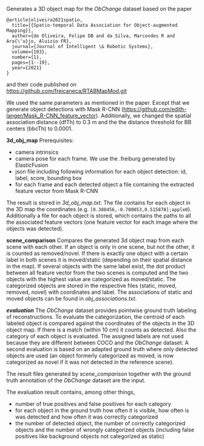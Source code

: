 

Generates a 3D object map for the *ObChange* dataset based on the paper
```
@article{oliveira2021spatio,
  title={{Spatio-temporal Data Association for Object-augmented Mapping}},
  author={de Oliveira, Felipe DB and da Silva, Marcondes R and Ara{\'u}jo, Aluizio FR},
  journal={Journal of Intelligent \& Robotic Systems},
  volume={103},
  number={1},
  pages={1--19},
  year={2021}
}
```
and their code published on https://github.com/freicaneca/RTABMapMod.git

We used the same parameters as mentioned in the paper. Except that we generate object detections with Mask R-CNN (https://github.com/edith-langer/Mask_R-CNN_feature_vector). Additionally, we changed the spatial association distance (dfTh) to 0.3 m and the the distance threshold for BB centers (bbcTh) to 0.0001.


**3d_obj_map** 
Prerequisites:
* camera intrinsics
* camera pose for each frame. We use the .freiburg generated by ElasticFusion
* json file including following information for each object detection: id, label, score, bounding box
* for each frame and each detected object a file containing the extracted feature vector from Mask R-CNN

The result is stored in *3d_obj_map.txt*. The file contains for each object in the 3D map the coordinates (e.g. ```[0.388456,-0.780053,0.515878];apple0```). Additionally a file for each object is stored, which contains the paths to all the associated feature vectors (one feature vector for each image where the objects was detected).


**scene_comparison**
Compares the generated 3d object map from each scene with each other. If an object is only in one scene, but not the other, it is counted as removed/novel. If there is exactly one object with a certain label in both scenes it is moved/static (depending on their spatial distance in the map). If several objects with the same label exist, the dot product between all feature vector from the two scenes is computed and the two objects with the highest value are categorized as moved/static.
The categorized objects are stored in the respective files (static, moved, removed, novel) with coordinates and label. The associations of static and moved objects can be found in *obj_associations.txt*.

***evaluation***
The *ObChange* dataset provides pointwise ground truth labeling of reconstructions. To evaluate the categorization, the centroid of each labeled object is compared against the coordinates of the objects in the 3D object map. If there is a match (within 10 cm) it counts as detected. Also the category of each object is evaluated. The assigned labels are not used because they are different between COCO and the *ObChange* dataset.
A second evaluation is based on an adapted ground truth where only detected objects are used (an object formerly categorized as moved, is now categorized as novel if it was not detected in the reference scene).

The result files generated by *scene_comparison* together with the ground truth annotation of the *ObChange* dataset are the input.

The evaluation result contains, among other things, 
* number of true positives and false positives for each category
* for each object in the ground truth how often it is visible, how often is was detected and how often it was correctly categorized
* the number of detected object, the number of correctly categorized objects and the number of wrongly categorized objects (including false positives like background objects not categorized as static)



